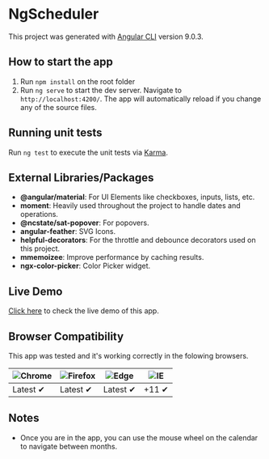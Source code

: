 # NgScheduler

This project was generated with [Angular CLI](https://github.com/angular/angular-cli) version 9.0.3.

## How to start the app

1. Run `npm install` on the root folder
2. Run `ng serve` to start the dev server. Navigate to `http://localhost:4200/`. The app will automatically reload if you change any of the source files.

## Running unit tests

Run `ng test` to execute the unit tests via [Karma](https://karma-runner.github.io).

## External Libraries/Packages

- **@angular/material**: For UI Elements like checkboxes, inputs, lists, etc.
- **moment**: Heavily used throughout the project to handle dates and operations.
- **@ncstate/sat-popover**: For popovers.
- **angular-feather**: SVG Icons.
- **helpful-decorators**: For the throttle and debounce decorators used on this project.
- **mmemoizee**: Improve performance by caching results.
- **ngx-color-picker**: Color Picker widget.

## Live Demo

[Click here](https://ng-scheduler.vercel.app/) to check the live demo of this app.

## Browser Compatibility

This app was tested and it's working correctly in the folowing browsers.

| ![Chrome](https://raw.githubusercontent.com/alrra/browser-logos/master/src/chrome/chrome_48x48.png) | ![Firefox](https://raw.githubusercontent.com/alrra/browser-logos/master/src/firefox/firefox_48x48.png) | ![Edge](https://raw.githubusercontent.com/alrra/browser-logos/master/src/edge/edge_48x48.png) | ![IE](https://raw.githubusercontent.com/alrra/browser-logos/main/src/archive/internet-explorer_9-11/internet-explorer_9-11_48x48.png) |
| --------------------------------------------------------------------------------------------------- | ------------------------------------------------------------------------------------------------------ | --------------------------------------------------------------------------------------------- | ------------------------------------------------------------------------------------------------------------------------------------- |
| Latest ✔                                                                                            | Latest ✔                                                                                               | Latest ✔                                                                                      | +11 ✔                                                                                                                                 |

## Notes

- Once you are in the app, you can use the mouse wheel on the calendar to navigate between months.
